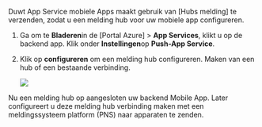 Duwt App Service mobiele Apps maakt gebruik van [Hubs melding] te verzenden, zodat u een melding hub voor uw mobiele app configureren.

1. Ga om te **Bladeren**in de [Portal Azure] > **App Services**, klikt u op de backend app. Klik onder **Instellingen**op **Push-App Service**.

2. Klik op **configureren** om een melding hub configureren. Maken van een hub of een bestaande verbinding.

    ![](./media/app-service-mobile-create-notification-hub/configure-hub-flow.png)

Nu een melding hub op aangesloten uw backend Mobile App. Later configureert u deze melding hub verbinding maken met een meldingssysteem platform (PNS) naar apparaten te zenden.

[Azure Portal]: https://portal.azure.com/
[Melding Hubs]: https://azure.microsoft.com/en-us/documentation/articles/notification-hubs-push-notification-overview/